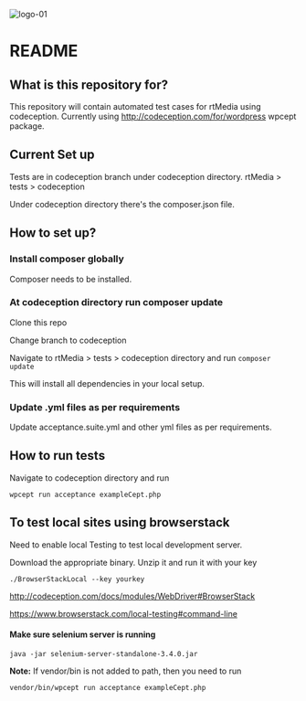 
![logo-01](https://cloud.githubusercontent.com/assets/8191145/26437554/7696bf64-413b-11e7-8c49-643e9e8aca06.png)

# README #


## What is this repository for?

This repository will contain automated test cases for rtMedia using codeception. Currently using http://codeception.com/for/wordpress wpcept package.

## Current Set up

Tests are in codeception branch under codeception directory. rtMedia > tests > codeception

Under codeception directory there's the composer.json file.


## How to set up?

### Install composer globally

Composer needs to be installed. 

### At codeception directory run composer update

Clone this repo 

Change branch to codeception

Navigate to rtMedia > tests > codeception directory and run `composer update`

This will install all dependencies in your local setup.


### Update .yml files as per requirements

Update acceptance.suite.yml and other yml files as per requirements.

## How to run tests

Navigate to codeception directory and run

`wpcept run acceptance exampleCept.php`

## To test local sites using browserstack

Need to enable local Testing to test local development server.

Download the appropriate binary. Unzip it and run it with your key

`./BrowserStackLocal --key yourkey`

http://codeception.com/docs/modules/WebDriver#BrowserStack

https://www.browserstack.com/local-testing#command-line

#### Make sure selenium server is running

`java -jar selenium-server-standalone-3.4.0.jar`


**Note:** If vendor/bin is not added to path, then you need to run

`vendor/bin/wpcept run acceptance exampleCept.php`